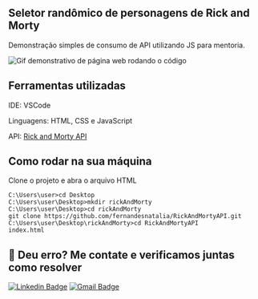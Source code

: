 ## Seletor randômico de personagens de Rick and Morty 

Demonstração simples de consumo de API utilizando JS para mentoria.


![Gif demonstrativo de página web rodando o código](https://github.com/fernandesnatalia/RickAndMortyAPI/blob/main/rickmorty.gif)

## Ferramentas utilizadas
IDE:  VSCode 


Linguagens: HTML, CSS e JavaScript


API: [Rick and Morty API](https://rickandmortyapi.com/)


## Como rodar na sua máquina
Clone o projeto e abra o arquivo HTML
 
```
C:\Users\user>cd Desktop
C:\Users\user\Desktop>mkdir rickAndMorty
C:\Users\user\Desktop>cd rickAndMorty
git clone https://github.com/fernandesnatalia/RickAndMortyAPI.git
C:\Users\user\Desktop\rickAndMorty>cd RickAndMortyAPI
index.html
``` 

## :rotating_light: Deu erro? Me contate e verificamos juntas como resolver
[![Linkedin Badge](https://img.shields.io/badge/LinkedIn-0077B5?style=for-the-badge&logo=linkedin&logoColor=white)](https://www.linkedin.com/in/natalia-fernandes-oliveira/)
[![Gmail Badge](https://img.shields.io/badge/Gmail-D14836?style=for-the-badge&logo=gmail&logoColor=white)](mailto:natalia1fernandes1@gmail.com)
